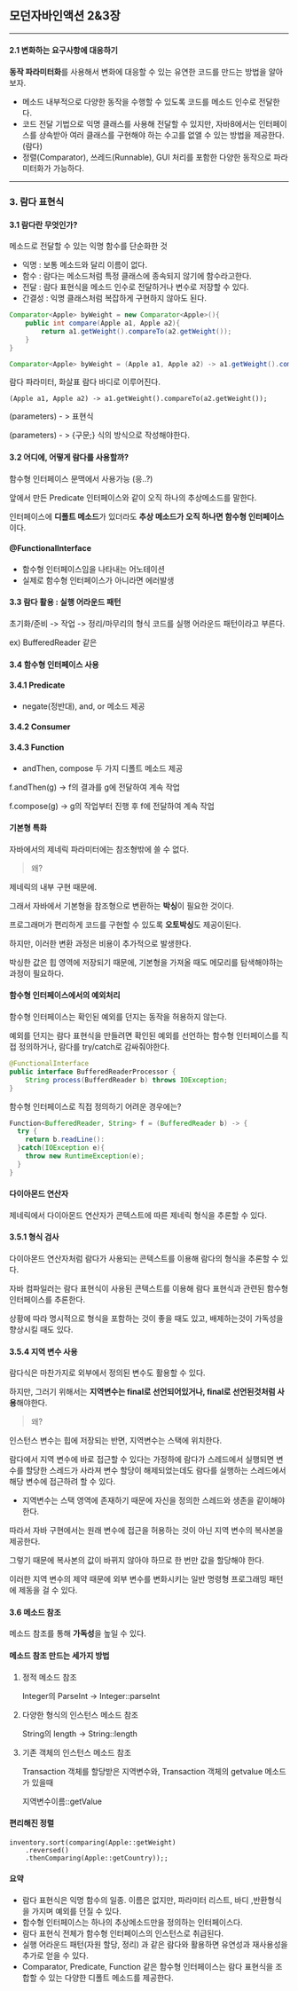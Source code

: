 ## 모던자바인액션 2&3장

----

#### 2.1 변화하는 요구사항에 대응하기

**동작 파라미터화**를 사용해서 변화에 대응할 수 있는 유연한 코드를 만드는 방법을 알아보자.

- 메소드 내부적으로 다양한 동작을 수행할 수 있도록 코드를 메소드 인수로 전달한다.
- 코드 전달 기법으로 익명 클래스를 사용해 전달할 수 있지만, 자바8에서는 인터페이스를 상속받아 여러 클래스를 구현해야 하는 수고를 없앨 수 있는 방법을 제공한다. (람다)
- 정렬(Comparator), 쓰레드(Runnable), GUI 처리를 포함한 다양한 동작으로 파라미터화가 가능하다.

-----

### 3. 람다 표현식

#### 3.1 람다란 무엇인가?

메소드로 전달할 수 있는 익명 함수를 단순화한 것

- 익명 : 보통 메소드와 달리 이름이 없다.
- 함수 : 람다는 메소드처럼 특정 클래스에 종속되지 않기에 함수라고한다.
- 전달 : 람다 표현식을 메소드 인수로 전달하거나 변수로 저장할 수 있다.
- 간결성 : 익명 클래스처럼 복잡하게 구현하지 않아도 된다.

```java
Comparator<Apple> byWeight = new Comparator<Apple>(){
	public int compare(Apple a1, Apple a2){
		return a1.getWeight().compareTo(a2.getWeight());
	}
}
```

```java
Comparator<Apple> byWeight = (Apple a1, Apple a2) -> a1.getWeight().compareTo(a2.getWeight());
```



람다 파라미터,                   화살표             람다 바디로 이루어진다.

`(Apple a1, Apple a2) -> a1.getWeight().compareTo(a2.getWeight());`



(parameters) - > 표현식

(parameters) - > {구문;} 식의 방식으로 작성해야한다.



#### 3.2 어디에, 어떻게 람다를 사용할까?

함수형 인터페이스 문맥에서 사용가능 (응..?)

앞에서 만든 Predicate 인터페이스와 같이 오직 하나의 추상메소드를 말한다.

인터페이스에 **디폴트 메소드**가 있더라도 **추상 메소드가 오직 하나면 함수형 인터페이스**이다.



#### @FunctionalInterface

- 함수형 인터페이스임을 나타내는 어노테이션
- 실제로 함수형 인터페이스가 아니라면 에러발생



#### 3.3 람다 활용 : 실행 어라운드 패턴

초기화/준비 -> 작업 -> 정리/마무리의 형식 코드를 실행 어라운드 패턴이라고 부른다.

ex) BufferedReader 같은



#### 3.4 함수형 인터페이스 사용

#### 3.4.1 Predicate

- negate(정반대), and, or 메소드 제공

#### 3.4.2 Consumer

#### 3.4.3 Function

- andThen, compose 두 가지 디폴트 메소드 제공

f.andThen(g) -> f의 결과를 g에 전달하여 계속 작업

f.compose(g) -> g의 작업부터 진행 후 f에 전달하여 계속 작업



#### 기본형 특화

자바에서의 제네릭 파라미터에는 참조형밖에 쓸 수 없다.

> 왜?

제네릭의 내부 구현 때문에.

그래서 자바에서 기본형을 참조형으로 변환하는 **박싱**이 필요한 것이다.

프로그래머가 편리하게 코드를 구현할 수 있도록 **오토박싱**도 제공이된다.

하지만, 이러한 변환 과정은 비용이 추가적으로 발생한다.

박싱한 값은 힙 영역에 저장되기 때문에, 기본형을 가져올 때도 메모리를 탐색해야하는 과정이 필요하다. 



#### 함수형 인터페이스에서의 예외처리

함수형 인터페이스는 확인된 예외를 던지는 동작을 허용하지 않는다.

예외를 던지는 람다 표현식을 만들려면 확인된 예외를 선언하는 함수형 인터페이스를 직접 정의하거나, 람다를 try/catch로 감싸줘야한다.

```java
@FunctionalInterface
public interface BufferedReaderProcessor {
	String process(BufferdReader b) throws IOException;
}
```



함수형 인터페이스로 직접 정의하기 어려운 경우에는?

```java
Function<BufferedReader, String> f = (BufferedReader b) -> {
  try {
    return b.readLine():
  }catch(IOException e){
    throw new RuntimeException(e);
  }
}
```



#### 다이아몬드 연산자

제네릭에서 다이아몬드 연산자가 콘텍스트에 따른 제네릭 형식을 추론할 수 있다.



#### 3.5.1 형식 검사

다이아몬드 연산자처럼 람다가 사용되는 콘텍스트를 이용해 람다의 형식을 추론할 수 있다.

자바 컴파일러는 람다 표현식이 사용된 콘텍스트를 이용해 람다 표현식과 관련된 함수형 인터페이스를 추론한다.

상황에 따라 명시적으로 형식을 포함하는 것이 좋을 때도 있고, 배제하는것이 가독성을 향상시킬 때도 있다.



#### 3.5.4 지역 변수 사용

람다식은 마찬가지로 외부에서 정의된 변수도 활용할 수 있다.

하지만, 그러기 위해서는 **지역변수는 final로 선언되어있거나, final로 선언된것처럼 사용**해야한다.



> 왜?

인스턴스 변수는 힙에 저장되는 반면, 지역변수는 스택에 위치한다.

람다에서 지역 변수에 바로 접근할 수 있다는 가정하에 람다가 스레드에서 실행되면 변수를 할당한 스레드가 사라져 변수 할당이 해제되었는데도 람다를 실행하는 스레드에서 해당 변수에 접근하려 할 수 있다.

* 지역변수는 스택 영역에 존재하기 때문에 자신을 정의한 스레드와 생존을 같이해야한다.

따라서 자바 구현에서는 원래 변수에 접근을 허용하는 것이 아닌 지역 변수의 복사본을 제공한다. 

그렇기 때문에 복사본의 값이 바뀌지 않아야 하므로 한 번만 값을 할당해야 한다.

이러한 지역 변수의 제약 때문에 외부 변수를 변화시키는 일반 명령형 프로그래밍 패턴에 제동을 걸 수 있다.



#### 3.6 메소드 참조

메소드 참조를 통해 **가독성**을 높일 수 있다.



#### 메소드 참조 만드는 세가지 방법

1. 정적 메소드 참조

   Integer의 ParseInt -> Integer::parseInt

2. 다양한 형식의 인스턴스 메소드 참조

   String의 length -> String::length

3. 기존 객체의 인스턴스 메소드 참조

   Transaction 객체를 할당받은 지역변수와, Transaction 객체의 getvalue 메소드가 있을때

   지역변수이름::getValue



#### 편리해진 정렬

```
inventory.sort(comparing(Apple::getWeight)
	.reversed()
	.thenComparing(Apple::getCountry));;
```



#### 요약

- 람다 표현식은 익명 함수의 일종. 이름은 없지만, 파라미터 리스트, 바디 ,반환형식을 가지며 예외를 던질 수 있다.
- 함수형 인터페이스는 하나의 추상메소드만을 정의하는 인터페이스다.
- 람다 표현식 전체가 함수형 인터페이스의 인스턴스로 취급된다.
- 실행 어라운드 패턴(자원 할당, 정리) 과 같은 람다와 활용하면 유연성과 재사용성을 추가로 얻을 수 있다.
- Comparator, Predicate, Function 같은 함수형 인터페이스는 람다 표현식을 조합할 수 있는 다양한 디폴트 메소드를 제공한다.


